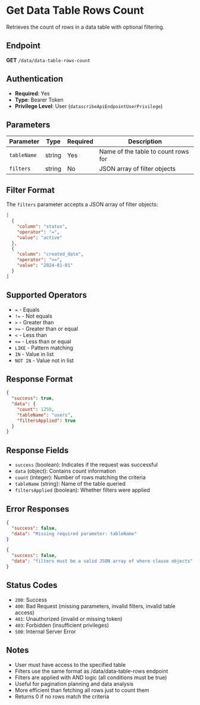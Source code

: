 # Get Data Table Rows Count

Retrieves the count of rows in a data table with optional filtering.

## Endpoint
**GET** `/data/data-table-rows-count`

## Authentication
- **Required**: Yes
- **Type**: Bearer Token
- **Privilege Level**: User (`datascribeApiEndpointUserPrivilege`)

## Parameters
| Parameter | Type | Required | Description |
|-----------|------|----------|-------------|
| `tableName` | string | Yes | Name of the table to count rows for |
| `filters` | string | No | JSON array of filter objects |

## Filter Format
The `filters` parameter accepts a JSON array of filter objects:

```json
[
  {
    "column": "status",
    "operator": "=",
    "value": "active"
  },
  {
    "column": "created_date",
    "operator": ">=",
    "value": "2024-01-01"
  }
]
```

## Supported Operators

- ```=``` - Equals
- ```!=``` - Not equals
- ```>``` - Greater than
- ```>=``` - Greater than or equal
- ```<``` - Less than
- ```<=``` - Less than or equal
- ```LIKE``` - Pattern matching
- ```IN``` - Value in list
- ```NOT IN``` - Value not in list


## Response Format
```json
{
  "success": true,
  "data": {
    "count": 1250,
    "tableName": "users",
    "filtersApplied": true
  }
}
```

## Response Fields

- ```success``` (boolean): Indicates if the request was successful
- ```data``` (object): Contains count information
- ```count``` (integer): Number of rows matching the criteria
- ```tableName``` (string): Name of the table queried
- ```filtersApplied``` (boolean): Whether filters were applied


## Error Responses
```json
{
  "success": false,
  "data": "Missing required parameter: tableName"
}
```
```json
{
  "success": false,
  "data": "filters must be a valid JSON array of where clause objects"
}
```

## Status Codes

- ```200```: Success
- ```400```: Bad Request (missing parameters, invalid filters, invalid table access)
- ```401```: Unauthorized (invalid or missing token)
- ```403```: Forbidden (insufficient privileges)
- ```500```: Internal Server Error

## Notes

- User must have access to the specified table
- Filters use the same format as /data/data-table-rows endpoint
- Filters are applied with AND logic (all conditions must be true)
- Useful for pagination planning and data analysis
- More efficient than fetching all rows just to count them
- Returns 0 if no rows match the criteria